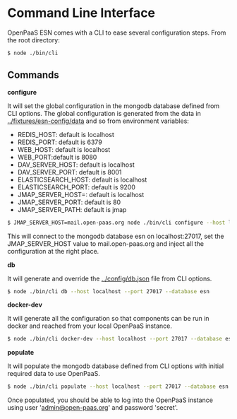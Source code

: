 # Command Line Interface

OpenPaaS ESN comes with a CLI to ease several configuration steps. From the root directory:

```bash
$ node ./bin/cli
```

## Commands

**configure**

It will set the global configuration in the mongodb database defined from CLI options.
The global configuration is generated from the data in [../fixtures/esn-config/data](../fixtures/esn-config/data) and so from environment variables:

- REDIS_HOST: default is localhost
- REDIS_PORT: default is 6379
- WEB_HOST: default is localhost
- WEB_PORT:default is 8080
- DAV_SERVER_HOST: default is localhost
- DAV_SERVER_PORT: default is 8001
- ELASTICSEARCH_HOST: default is localhost
- ELASTICSEARCH_PORT: default is 9200
- JMAP_SERVER_HOST=: default is localhost 
- JMAP_SERVER_PORT: default is 80
- JMAP_SERVER_PATH: default is jmap

```bash
$ JMAP_SERVER_HOST=mail.open-paas.org node ./bin/cli configure --host localhost --port 27017 --database esn
```

This will connect to the mongodb database esn on localhost:27017, set the JMAP_SERVER_HOST value to mail.open-paas.org and inject all the configuration at the right place. 

**db**

It will generate and override the [../config/db.json](../config/db.json) file from CLI options.

```bash
$ node ./bin/cli db --host localhost --port 27017 --database esn
```

**docker-dev**

It will generate all the configuration so that components can be run in docker and reached from your local OpenPaaS instance.

```bash
$ node ./bin/cli docker-dev --host localhost --port 27017 --database esn
```

**populate**

It will populate the mongodb database defined from CLI options with initial required data to use OpenPaaS.

```bash
$ node ./bin/cli populate --host localhost --port 27017 --database esn
```

Once populated, you should be able to log into the OpenPaaS instance using user 'admin@open-paas.org' and password 'secret'.
